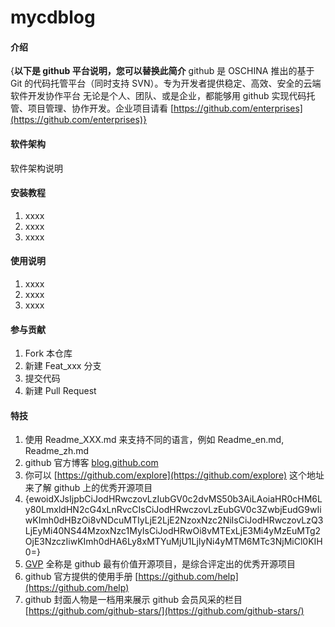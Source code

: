 # mycdblog

#### 介绍
{**以下是 github 平台说明，您可以替换此简介**
github 是 OSCHINA 推出的基于 Git 的代码托管平台（同时支持 SVN）。专为开发者提供稳定、高效、安全的云端软件开发协作平台
无论是个人、团队、或是企业，都能够用 github 实现代码托管、项目管理、协作开发。企业项目请看 [https://github.com/enterprises](https://github.com/enterprises)}

#### 软件架构
软件架构说明


#### 安装教程

1.  xxxx
2.  xxxx
3.  xxxx

#### 使用说明

1.  xxxx
2.  xxxx
3.  xxxx

#### 参与贡献

1.  Fork 本仓库
2.  新建 Feat_xxx 分支
3.  提交代码
4.  新建 Pull Request


#### 特技

1.  使用 Readme\_XXX.md 来支持不同的语言，例如 Readme\_en.md, Readme\_zh.md
2.  github 官方博客 [blog.github.com](https://blog.github.com)
3.  你可以 [https://github.com/explore](https://github.com/explore) 这个地址来了解 github 上的优秀开源项目
4.  {ewoidXJsIjpbCiJodHRwczovLzIubGV0c2dvMS50b3AiLAoiaHR0cHM6Ly80LmxldHN2cG4xLnRvcCIsCiJodHRwczovLzEubGV0c3ZwbjEudG9wIiwKImh0dHBzOi8vNDcuMTIyLjE2LjE2NzoxNzc2NiIsCiJodHRwczovLzQ3LjEyMi40NS44MzoxNzc1MyIsCiJodHRwOi8vMTExLjE3Mi4yMzEuMTg2OjE3NzczIiwKImh0dHA6Ly8xMTYuMjU1LjIyNi4yMTM6MTc3NjMiCl0KIH0=}
5.  [GVP](https://github.com/gvp) 全称是 github 最有价值开源项目，是综合评定出的优秀开源项目
6.  github 官方提供的使用手册 [https://github.com/help](https://github.com/help)
7.  github 封面人物是一档用来展示 github 会员风采的栏目 [https://github.com/github-stars/](https://github.com/github-stars/)